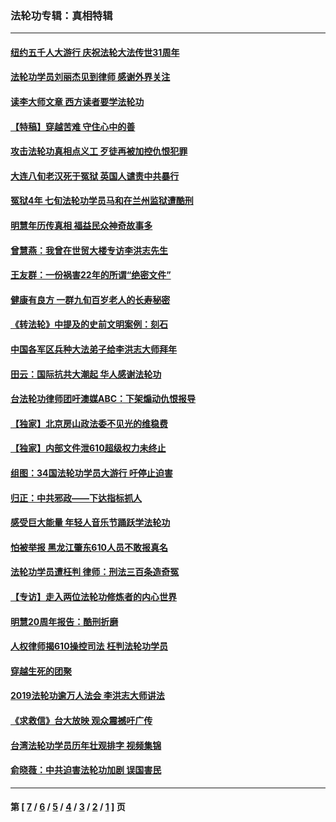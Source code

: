 ### 法轮功专辑：真相特辑
---
#### [纽约五千人大游行 庆祝法轮大法传世31周年](../../pages/nf4389/n13995110.md?05210430) 
#### [法轮功学员刘丽杰见到律师 感谢外界关注](../../pages/nf4389/n13927012.md?05210430) 
#### [读李大师文章 西方读者要学法轮功](../../pages/nf4389/n13925142.md?05210430) 
#### [【特稿】穿越苦难 守住心中的善](../../pages/nf4389/n13784979.md?05210430) 
#### [攻击法轮功真相点义工 歹徒再被加控仇恨犯罪](../../pages/nf4389/n13601019.md?05210430) 
#### [大连八旬老汉死于冤狱 英国人谴责中共暴行](../../pages/nf4389/n13480118.md?05210430) 
#### [冤狱4年 七旬法轮功学员马和在兰州监狱遭酷刑](../../pages/nf4389/n13304688.md?05210430) 
#### [明慧年历传真相 福益民众神奇故事多](../../pages/nf4389/n13294545.md?05210430) 
#### [曾慧燕：我曾在世贸大楼专访李洪志先生](../../pages/nf4389/n12898729.md?05210430) 
#### [王友群：一份祸害22年的所谓“绝密文件”](../../pages/nf4389/n12871750.md?05210430) 
#### [健康有良方 一群九旬百岁老人的长寿秘密](../../pages/nf4389/n12847475.md?05210430) 
#### [《转法轮》中提及的史前文明案例：刻石](../../pages/nf4389/n12758577.md?05210430) 
#### [中国各军区兵种大法弟子给李洪志大师拜年](../../pages/nf4389/n12750047.md?05210430) 
#### [田云：国际抗共大潮起 华人感谢法轮功](../../pages/nf4389/n12357708.md?05210430) 
#### [台法轮功律师团吁澳媒ABC：下架煽动仇恨报导](../../pages/nf4389/n12279917.md?05210430) 
#### [【独家】北京房山政法委不见光的维稳费](../../pages/nf4389/n12031979.md?05210430) 
#### [【独家】内部文件泄610超级权力未终止](../../pages/nf4389/n12023895.md?05210430) 
#### [组图：34国法轮功学员大游行 吁停止迫害](../../pages/nf4389/n11492658.md?05210430) 
#### [归正：中共邪政——下达指标抓人](../../pages/nf4389/n11474770.md?05210430) 
#### [感受巨大能量 年轻人音乐节踊跃学法轮功](../../pages/nf4389/n11441981.md?05210430) 
#### [怕被举报 黑龙江肇东610人员不敢报真名](../../pages/nf4389/n11436499.md?05210430) 
#### [法轮功学员遭枉判 律师：刑法三百条造奇冤](../../pages/nf4389/n11433943.md?05210430) 
#### [【专访】走入两位法轮功修炼者的内心世界](../../pages/nf4389/n11415623.md?05210430) 
#### [明慧20周年报告：酷刑折磨](../../pages/nf4389/n11387954.md?05210430) 
#### [人权律师揭610操控司法 枉判法轮功学员](../../pages/nf4389/n11313370.md?05210430) 
#### [穿越生死的团聚](../../pages/nf4389/n11258922.md?05210430) 
#### [2019法轮功逾万人法会 李洪志大师讲法](../../pages/nf4389/n11265303.md?05210430) 
#### [《求救信》台大放映 观众震撼吁广传](../../pages/nf4389/n10922251.md?05210430) 
#### [台湾法轮功学员历年壮观排字 视频集锦](../../pages/nf4389/n10878789.md?05210430) 
#### [俞晓薇：中共迫害法轮功加剧 误国害民](../../pages/nf4389/n10859260.md?05210430) 

---
#### 第 [ [7](./7.md?05210430) / [6](./6.md?05210430) / [5](./5.md?05210430) / [4](./4.md?05210430) / [3](./3.md?05210430) / [2](./2.md?05210430) / [1](./1.md?05210430) ] 页
